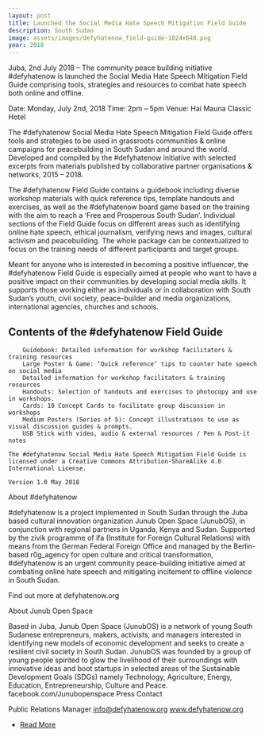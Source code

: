 ```yaml
---
layout: post
title: Launched the Social Media Hate Speech Mitigation Field Guide
description: South Sudan
image: assets/images/defyhatenow_field-guide-1024x640.png
year: 2018
---
```


Juba, 2nd July 2018 – The community peace building initiative #defyhatenow is launched the Social Media Hate Speech Mitigation Field Guide comprising tools, strategies and resources to combat hate speech both online and offline.

Date: Monday, July 2nd, 2018
Time: 2pm – 5pm
Venue: Hai Mauna Classic Hotel

The #defyhatenow Social Media Hate Speech Mitigation Field Guide offers tools and strategies to be used in grassroots communities & online campaigns for peacebuilding in South Sudan and around the world. Developed and compiled by the #defyhatenow initiative with selected excerpts from materials published by collaborative partner organisations & networks, 2015 – 2018.

The #defyhatenow Field Guide contains a guidebook including diverse workshop materials with quick reference tips, template handouts and exercises, as well as the #defyhatenow board game based on the training with the aim to reach a ‘Free and Prosperous South Sudan’. Individual sections of the Field Guide focus on different areas such as identifying online hate speech, ethical journalism, verifying news and images, cultural activism and peacebuilding. The whole package can be contextualized to focus on the training needs of different participants and target groups.

Meant for anyone who is interested in becoming a positive influencer, the #defyhatenow Field Guide is especially aimed at people who want to have a positive impact on their communities by developing social media skills. It supports those working either as individuals or in collaboration with South Sudan’s youth, civil society, peace-builder and media organizations, international agencies, churches and schools.

## Contents of the #defyhatenow Field Guide

```
    Guidebook: Detailed information for workshop facilitators & training resources
    Large Poster & Game: ‘Quick reference’ tips to counter hate speech on social media
    Detailed information for workshop facilitators & training resources
    Handouts: Selection of handouts and exercises to photocopy and use in workshops.
    Cards: 10 Concept Cards to facilitate group discussion in workshops
    Medium Posters (Series of 5): Concept illustrations to use as visual discussion guides & prompts.
    USB Stick with video, audio & external resources / Pen & Post-it notes

The #defyhatenow Social Media Hate Speech Mitigation Field Guide is licensed under a Creative Commons Attribution-ShareAlike 4.0 International License.

Version 1.0 May 2018
```

About #defyhatenow

#defyhatenow is a project implemented in South Sudan through the Juba based cultural innovation organization Junub Open Space (JunubOS), in conjunction with regional partners in Uganda, Kenya and Sudan. Supported by the zivik programme of ifa (Institute for Foreign Cultural Relations) with means from the German Federal Foreign Office and managed by the Berlin-based r0g_agency for open culture and critical transformation, #defyhatenow is an urgent community peace-building initiative aimed at combating online hate speech and mitigating incitement to offline violence in South Sudan.

Find out more at defyhatenow.org

About Junub Open Space

Based in Juba, Junub Open Space (JunubOS) is a network of young South Sudanese entrepreneurs, makers, activists, and managers interested in identifying new models of economic development and seeks to create a resilient civil society in South Sudan. JunubOS was founded by a group of young people spirited to glow the livelihood of their surroundings with innovative ideas and boot startups in selected areas of the Sustainable Development Goals (SDGs) namely Technology, Agriculture, Energy, Education, Entrepreneurship, Culture and Peace. facebook.com/Junubopenspace
Press Contact

Public Relations Manager
info@defyhatenow.org
www.defyhatenow.org

 <ul class="actions">
            <li><a href="https://openculture.agency/osjuba-2012/" target="_blank" class="button next">Read More</a></li>
</ul>
